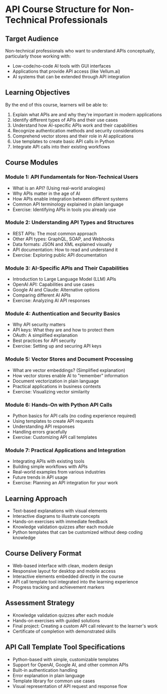 # API Course Structure for Non-Technical Professionals

## Target Audience
Non-technical professionals who want to understand APIs conceptually, particularly those working with:
- Low-code/no-code AI tools with GUI interfaces
- Applications that provide API access (like Vellum.ai)
- AI systems that can be extended through API integration

## Learning Objectives
By the end of this course, learners will be able to:
1. Explain what APIs are and why they're important in modern applications
2. Identify different types of APIs and their use cases
3. Understand how AI-specific APIs work and their capabilities
4. Recognize authentication methods and security considerations
5. Comprehend vector stores and their role in AI applications
6. Use templates to create basic API calls in Python
7. Integrate API calls into their existing workflows

## Course Modules

### Module 1: API Fundamentals for Non-Technical Users
- What is an API? (Using real-world analogies)
- Why APIs matter in the age of AI
- How APIs enable integration between different systems
- Common API terminology explained in plain language
- Exercise: Identifying APIs in tools you already use

### Module 2: Understanding API Types and Structures
- REST APIs: The most common approach
- Other API types: GraphQL, SOAP, and Webhooks
- Data formats: JSON and XML explained visually
- API documentation: How to read and understand it
- Exercise: Exploring public API documentation

### Module 3: AI-Specific APIs and Their Capabilities
- Introduction to Large Language Model (LLM) APIs
- OpenAI API: Capabilities and use cases
- Google AI and Claude: Alternative options
- Comparing different AI APIs
- Exercise: Analyzing AI API responses

### Module 4: Authentication and Security Basics
- Why API security matters
- API keys: What they are and how to protect them
- OAuth: A simplified explanation
- Best practices for API security
- Exercise: Setting up and securing API keys

### Module 5: Vector Stores and Document Processing
- What are vector embeddings? (Simplified explanation)
- How vector stores enable AI to "remember" information
- Document vectorization in plain language
- Practical applications in business contexts
- Exercise: Visualizing vector similarity

### Module 6: Hands-On with Python API Calls
- Python basics for API calls (no coding experience required)
- Using templates to create API requests
- Understanding API responses
- Handling errors gracefully
- Exercise: Customizing API call templates

### Module 7: Practical Applications and Integration
- Integrating APIs with existing tools
- Building simple workflows with APIs
- Real-world examples from various industries
- Future trends in API usage
- Exercise: Planning an API integration for your work

## Learning Approach
- Text-based explanations with visual elements
- Interactive diagrams to illustrate concepts
- Hands-on exercises with immediate feedback
- Knowledge validation quizzes after each module
- Python templates that can be customized without deep coding knowledge

## Course Delivery Format
- Web-based interface with clean, modern design
- Responsive layout for desktop and mobile access
- Interactive elements embedded directly in the course
- API call template tool integrated into the learning experience
- Progress tracking and achievement markers

## Assessment Strategy
- Knowledge validation quizzes after each module
- Hands-on exercises with guided solutions
- Final project: Creating a custom API call relevant to the learner's work
- Certificate of completion with demonstrated skills

## API Call Template Tool Specifications
- Python-based with simple, customizable templates
- Support for OpenAI, Google AI, and other common APIs
- Built-in authentication handling
- Error explanation in plain language
- Template library for common use cases
- Visual representation of API request and response flow
